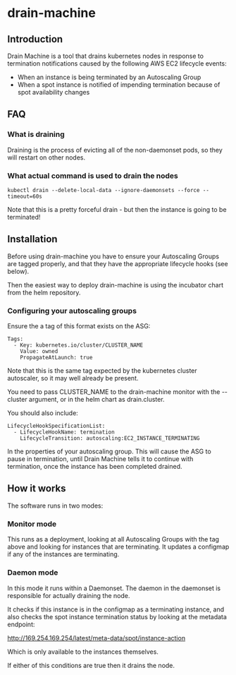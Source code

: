 # drain-machine

## Introduction

Drain Machine is a tool that drains kubernetes nodes in response to termination notifications caused by the following AWS EC2 lifecycle events:

- When an instance is being terminated by an Autoscaling Group
- When a spot instance is notified of impending termination because of spot availability changes

## FAQ

### What is draining

Draining is the process of evicting all of the non-daemonset pods, so they will restart on other nodes.

### What actual command is used to drain the nodes

    kubectl drain --delete-local-data --ignore-daemonsets --force --timeout=60s

Note that this is a pretty forceful drain - but then the instance is going to be terminated!

## Installation

Before using drain-machine you have to ensure your Autoscaling Groups are tagged properly, and that they have the appropriate lifecycle hooks (see below).

Then the easiest way to deploy drain-machine is using the incubator chart from the helm repository.

### Configuring your autoscaling groups

Ensure the a tag of this format exists on the ASG:

    Tags:
      - Key: kubernetes.io/cluster/CLUSTER_NAME
        Value: owned
        PropagateAtLaunch: true

Note that this is the same tag expected by the kubernetes cluster autoscaler, so it may well already be present.

You need to pass CLUSTER_NAME to the drain-machine monitor with the --cluster argument, or in the helm chart as drain.cluster.

You should also include:

    LifecycleHookSpecificationList:
      - LifecycleHookName: termination
        LifecycleTransition: autoscaling:EC2_INSTANCE_TERMINATING

In the properties of your autoscaling group. This will cause the ASG to pause in termination, until Drain Machine tells it to continue with termination, once the instance
has been completed drained.

## How it works

The software runs in two modes:

### Monitor mode

This runs as a deployment, looking at all Autoscaling Groups with the tag above and looking for instances that are terminating. It updates a configmap if any of the instances are terminating.

### Daemon mode

In this mode it runs within a Daemonset. The daemon in the daemonset is responsible for actually draining the node.

It checks if this instance is in the configmap as a terminating instance, and also checks the spot instance termination status by looking at the metadata endpoint:

http://169.254.169.254/latest/meta-data/spot/instance-action

Which is only available to the instances themselves.

If either of this conditions are true then it drains the node.
